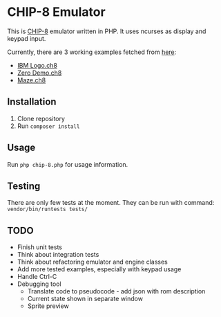 CHIP-8 Emulator
===============

This is [CHIP-8](https://en.wikipedia.org/wiki/CHIP-8) emulator written in PHP. It uses ncurses as display and keypad
input.

Currently, there are 3 working examples fetched from [here](https://github.com/dmatlack/chip8):
* [IBM Logo.ch8](examples/IBM%20Logo.ch8)
* [Zero Demo.ch8](examples/Zero%20Demo.ch8)
* [Maze.ch8](examples/Maze.ch8)

Installation
------------

1. Clone repository
2. Run `composer install`

Usage
-----

Run `php chip-8.php` for usage information.

Testing
-------

There are only few tests at the moment. They can be run with command: `vendor/bin/runtests tests/`

TODO
----

* Finish unit tests
* Think about integration tests
* Think about refactoring emulator and engine classes
* Add more tested examples, especially with keypad usage
* Handle Ctrl-C
* Debugging tool
  * Translate code to pseudocode - add json with rom description
  * Current state shown in separate window
  * Sprite preview